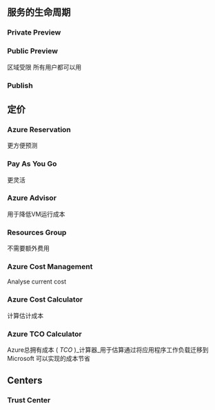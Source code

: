 ## 服务的生命周期
### Private Preview
### Public Preview
区域受限
所有用户都可以用
### Publish

## 定价
### Azure Reservation
更方便预测
### Pay As You Go
更灵活

### Azure Advisor
用于降低VM运行成本

### Resources Group
不需要额外费用

### Azure Cost Management 
Analyse current cost

### Azure Cost Calculator
计算估计成本

### Azure TCO Calculator 
Azure总拥有成本 ( _TCO_ )_计算器_用于估算通过将应用程序工作负载迁移到 Microsoft 可以实现的成本节省

## Centers
### Trust Center 



